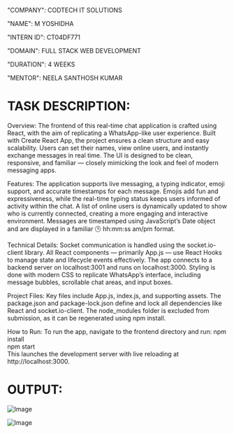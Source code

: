 "COMPANY": CODTECH IT SOLUTIONS

"NAME": M YOSHIDHA

"INTERN ID": CT04DF771

"DOMAIN": FULL STACK WEB DEVELOPMENT

"DURATION": 4 WEEKS

"MENTOR": NEELA SANTHOSH KUMAR


# TASK DESCRIPTION:

  
Overview:
       The frontend of this real-time chat application is crafted using React, with the aim of replicating a WhatsApp-like user experience. Built with Create React App, the project ensures a clean structure and easy scalability. Users can set their names, view online users, and instantly exchange messages in real time. The UI is designed to be clean, responsive, and familiar — closely mimicking the look and feel of modern messaging apps.


Features:
The application supports live messaging, a typing indicator, emoji support, and accurate timestamps for each message. Emojis add fun and expressiveness, while the real-time typing status keeps users informed of activity within the chat. A list of online users is dynamically updated to show who is currently connected, creating a more engaging and interactive environment. Messages are timestamped using JavaScript’s Date object and are displayed in a familiar 🕒 hh:mm:ss am/pm format.


 Technical Details:
Socket communication is handled using the socket.io-client library. All React components — primarily App.js — use React Hooks to manage state and lifecycle events effectively. The app connects to a backend server on localhost:3001 and runs on localhost:3000. Styling is done with modern CSS to replicate WhatsApp’s interface, including message bubbles, scrollable chat areas, and input boxes.


 Project Files:
Key files include App.js, index.js, and supporting assets. The package.json and package-lock.json define and lock all dependencies like React and socket.io-client. The node_modules folder is excluded from submission, as it can be regenerated using npm install.


How to Run:
To run the app, navigate to the frontend directory and run:
    npm install  
    npm start  
This launches the development server with live reloading at http://localhost:3000.



# OUTPUT:


![Image](https://github.com/user-attachments/assets/3662ba00-8c55-465a-9195-7cc6b1fcadd1)


![Image](https://github.com/user-attachments/assets/04a8efa1-1f0a-4c72-94cc-8001ed098dc7)








